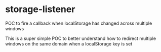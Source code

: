# storage-listener
POC to fire a callback when localStorage has changed across multiple windows

This is a super simple POC to better understand how to redirect multiple windows on the same domain when a localStorage key is set
